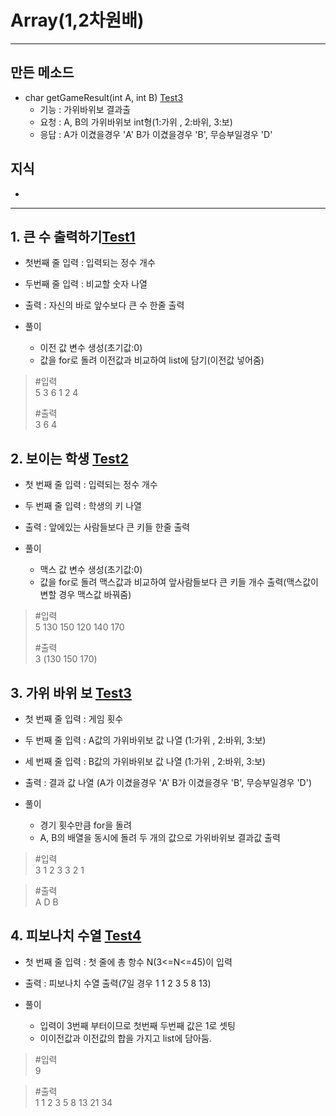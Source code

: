 # Array(1,2차원배)
---
## 만든 메소드
- char getGameResult(int A, int B) [Test3](https://github.com/DaduPark/codingTest-inflearn/blob/master/src/section2_Array/Test3.java)
    - 기능 : 가위바위보 결과출
    - 요청 : A, B의 가위바위보 int형(1:가위 , 2:바위, 3:보)
    - 응답 : A가 이겼을경우 'A' B가 이겼을경우 'B', 무승부일경우 'D' 

## 지식
 -
--- 

## 1. 큰 수 출력하기[Test1](https://github.com/DaduPark/codingTest-inflearn/blob/master/src/section2_Array/Test1.java)
- 첫번째 줄 입력 : 입력되는 정수 개수 
- 두번째 줄 입력 : 비교할 숫자 나열 
- 출력 : 자신의 바로 앞수보다 큰 수 한줄 출력 


- 풀이 
  - 이전 값 변수 생성(초기값:0) 
  - 값을 for로 돌려 이전값과 비교하여 list에 담기(이전값 넣어줌)

> #입력  
> 5
> 3 6 1 2 4    
>
> #출력  
> 3 6 4

## 2. 보이는 학생 [Test2](https://github.com/DaduPark/codingTest-inflearn/blob/master/src/section2_Array/Test2.java)
- 첫 번째 줄 입력 : 입력되는 정수 개수 
- 두 번째 줄 입력 : 학생의 키 나열 
- 출력 : 앞에있는 사람들보다 큰 키들 한줄 출력 


- 풀이 
  - 맥스 값 변수 생성(초기값:0) 
  - 값을 for로 돌려 맥스값과 비교하여 앞사람들보다 큰 키들 개수 출력(맥스값이 변할 경우 맥스값 바꿔줌)

> #입력  
> 5
> 130 150 120 140 170    
>
> #출력  
> 3 (130 150 170)

## 3. 가위 바위 보 [Test3](https://github.com/DaduPark/codingTest-inflearn/blob/master/src/section2_Array/Test3.java)
- 첫 번째 줄 입력 : 게임 횟수 
- 두 번째 줄 입력 : A값의 가위바위보 값 나열 (1:가위 , 2:바위, 3:보)
- 세 번째 줄 입력 : B값의 가위바위보 값 나열 (1:가위 , 2:바위, 3:보)
- 출력 : 결과 값 나열  (A가 이겼을경우 'A' B가 이겼을경우 'B', 무승부일경우 'D')


- 풀이 
  - 경기 횟수만큼 for을 돌려 
  - A, B의 배열을 동시에 돌려 두 개의 값으로 가위바위보 결과값 출력 

> #입력  
> 3
> 1 2 3
> 3 2 1

> #출력  
> A D B

## 4. 피보나치 수열 [Test4](https://github.com/DaduPark/codingTest-inflearn/blob/master/src/section2_Array/Test4.java)
- 첫 번째 줄 입력 : 첫 줄에 총 항수 N(3<=N<=45)이 입력 
- 출력 : 피보나치 수열 출력(7일 경우 1 1 2 3 5 8 13)


- 풀이 
  - 입력이 3번째 부터이므로 첫번째 두번째 값은 1로 셋팅 
  - 이이전값과 이전값의 합을 가지고 list에 담아둠.

> #입력  
> 9

> #출력  
> 1 1 2 3 5 8 13 21 34


